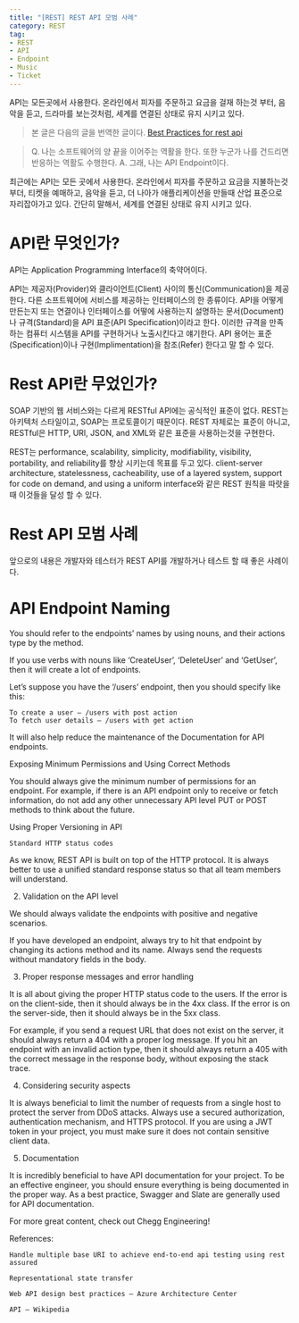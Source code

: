 ```yaml
---
title: "[REST] REST API 모범 사례"
category: REST
tag:
- REST
- API
- Endpoint
- Music
- Ticket
---
```


API는 모든곳에서 사용한다. 온라인에서 피자를 주문하고 요금을 걸재 하는것 부터, 음악을 듣고, 드라마를 보는것처럼, 세계를 연결된 상태로 유지 시키고 있다.

> 본 글은 다음의 글을 번역한 글이다. [Best Practices for rest api](https://medium.com/chegg/best-practices-for-rest-api-df7417ea07e5)

> Q. 나는 소프트웨어의 양 끝을 이어주는 역활을 한다. 또한 누군가 나를 건드리면 반응하는 역활도 수행한다.
> A. 그래, 나는 API Endpoint이다. 

최근에는 API는 모든 곳에서 사용한다. 온라인에서 피자를 주문하고 요금을 지불하는것 부더, 티켓을 예매하고, 음악을 듣고, 더 나아가 애플리케이션을 만들때 산업 표준으로 자리잡아가고 있다. 간단히 말해서, 세계를 연결된 상태로 유지 시키고 있다.

# API란 무엇인가?

API는 Application Programming Interface의 축약어이다.

API는 제공자(Provider)와 클라이언트(Client) 사이의 통신(Communication)을 제공한다. 다른 소프트웨어에 서비스를 제공하는 인터페이스의 한 종류이다. API을 어떻게 만든는지 또는 연결이나 인터페이스를 어떻에 사용하는지 설명하는 문서(Document)나 규격(Standard)을 API 표준(API Specification)이라고 한다. 이러한 규격을 만족하는 컴퓨터 시스템을 API를 구현하거나 노출시킨다고 얘기한다. API 용어는 표준(Specification)이나 구현(Implimentation)을 참조(Refer) 한다고 말 할 수 있다.

# Rest API란 무었인가?

SOAP 기반의 웹 서비스와는 다르게 RESTful API에는 공식적인 표준이 없다. REST는 아키텍처 스타일이고, SOAP는 프로토콜이기 때문이다. REST 자체로는 표준이 아니고, RESTful은 HTTP, URI, JSON, and XML와 같은 표준을 사용하는것을 구현한다.

REST는 performance, scalability, simplicity, modifiability, visibility, portability, and reliability를 향상 시키는데 목표를 두고 있다. client-server architecture, statelessness, cacheability, use of a layered system, support for code on demand, and using a uniform interface와 같은 REST 원칙을 따랏을때 이것들을 달성 할 수 있다. 

# Rest API 모범 사례

앞으로의 내용은 개발자와 테스터가 REST API를 개발하거나 테스트 할 때 좋은 사례이다.

# API Endpoint Naming

You should refer to the endpoints’ names by using nouns, and their actions type by the method.

If you use verbs with nouns like ‘CreateUser’, ‘DeleteUser’ and ‘GetUser’, then it will create a lot of endpoints.

Let’s suppose you have the ‘/users’ endpoint, then you should specify like this:

    To create a user — /users with post action
    To fetch user details — /users with get action

It will also help reduce the maintenance of the Documentation for API endpoints.

Exposing Minimum Permissions and Using Correct Methods

You should always give the minimum number of permissions for an endpoint. For example, if there is an API endpoint only to receive or fetch information, do not add any other unnecessary API level PUT or POST methods to think about the future.

Using Proper Versioning in API

    Standard HTTP status codes

As we know, REST API is built on top of the HTTP protocol. It is always better to use a unified standard response status so that all team members will understand.

2. Validation on the API level

We should always validate the endpoints with positive and negative scenarios.

If you have developed an endpoint, always try to hit that endpoint by changing its actions method and its name. Always send the requests without mandatory fields in the body.

3. Proper response messages and error handling

It is all about giving the proper HTTP status code to the users. If the error is on the client-side, then it should always be in the 4xx class. If the error is on the server-side, then it should always be in the 5xx class.

For example, if you send a request URL that does not exist on the server, it should always return a 404 with a proper log message. If you hit an endpoint with an invalid action type, then it should always return a 405 with the correct message in the response body, without exposing the stack trace.

4. Considering security aspects

It is always beneficial to limit the number of requests from a single host to protect the server from DDoS attacks. Always use a secured authorization, authentication mechanism, and HTTPS protocol. If you are using a JWT token in your project, you must make sure it does not contain sensitive client data.

5. Documentation

It is incredibly beneficial to have API documentation for your project. To be an effective engineer, you should ensure everything is being documented in the proper way. As a best practice, Swagger and Slate are generally used for API documentation.

For more great content, check out Chegg Engineering!

References:

    Handle multiple base URI to achieve end-to-end api testing using rest assured

    Representational state transfer

    Web API design best practices — Azure Architecture Center

    API — Wikipedia
